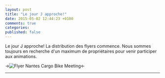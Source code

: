 ```yaml
---
layout: post
title: "Le jour J approche!"
date: 2015-05-02 12:44:23 +0100
comments: true
categories:
published: false
---
```


Le jour J approche! La distribution des flyers commence.
Nous sommes toujours en recherche d'un maximum de propriétaires pour venir participer aux animations.

->![Flyer Nantes Cargo Bike Meeting](/images/flyer.png)<-

* * *
